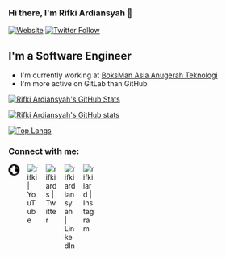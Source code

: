 ### Hi there, I'm Rifki Ardiansyah 👋

[![Website](https://img.shields.io/website?label=rifkiard.github.io&style=for-the-badge&url=https://rifkiard.github.io)](https://rifkiard.github.io)
[![Twitter Follow](https://img.shields.io/twitter/follow/rifkiards?color=1DA1F2&logo=twitter&style=for-the-badge)](https://twitter.com/rifkiards)

## I'm a Software Engineer

- I'm currently working at [BoksMan Asia Anugerah Teknologi](https://boksman.com) 
- I'm more active on GitLab than GitHub

[website]: https://rifkiard.github.io
[twitter]: https://twitter.com/rifkiards
[youtube]: https://www.youtube.com/channel/UCbtayp_D7-i-wZd3MsXjl6A
[instagram]: https://instagram.com/rifkiiard
[linkedin]: https://www.linkedin.com/in/rifki-ardiansyah-33b4a2185/

[![Rifki Ardiansyah's GitHub Stats](http://github-readme-streak-stats.herokuapp.com?user=your-github-username&theme=dark&background=000000)](https://git.io/rifkiard)

[![Rifki Ardiansyah's GitHub stats](https://github-readme-stats.vercel.app/api?username=rifkiard&show_icons=true&theme=tokyonight)](https://github.com/rifkiard/)

[![Top Langs](https://github-readme-stats.vercel.app/api/top-langs/?username=rifkiard&theme=tokyonight)](https://github.com/rifkiard)


### Connect with me:

[<img align="left" alt="rifkiard.github.io" width="22px" style="margin-right:15px;" src="https://raw.githubusercontent.com/iconic/open-iconic/master/svg/globe.svg" />][website]
[<img align="left" alt="rifki | YouTube" width="22px" style="margin-right:15px;" src="https://cdn.jsdelivr.net/npm/simple-icons@v3/icons/youtube.svg" />][youtube]
[<img align="left" alt="rifkiards | Twitter" width="22px" style="margin-right:15px;" src="https://cdn.jsdelivr.net/npm/simple-icons@v3/icons/twitter.svg" />][twitter]
[<img align="left" alt="rifki ardiansyah | LinkedIn" width="22px" style="margin-right:15px;" src="https://cdn.jsdelivr.net/npm/simple-icons@v3/icons/linkedin.svg" />][linkedin]
[<img align="left" alt="rifkiiard | Instagram" width="22px" style="margin-right:15px;" src="https://cdn.jsdelivr.net/npm/simple-icons@v3/icons/instagram.svg" />][instagram]
